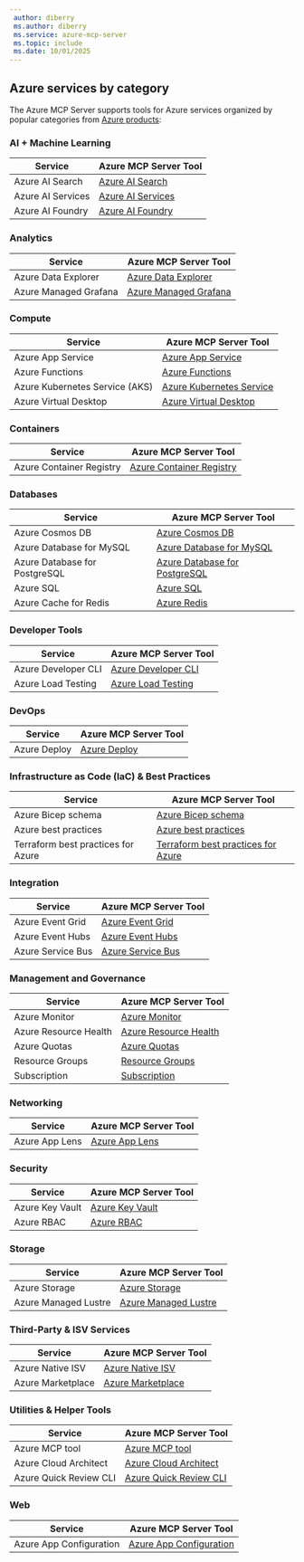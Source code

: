 ```yaml
---
 author: diberry
 ms.author: diberry
 ms.service: azure-mcp-server
 ms.topic: include
 ms.date: 10/01/2025
---
```


## Azure services by category

The Azure MCP Server supports tools for Azure services organized by popular categories from [Azure products](https://azure.microsoft.com/products/):

### AI + Machine Learning

| Service | Azure MCP Server Tool |
|---------|----------------------|
| Azure AI Search | [Azure AI Search](../../tools/ai-search.md) |
| Azure AI Services | [Azure AI Services](../../tools/ai-services.md) |
| Azure AI Foundry | [Azure AI Foundry](../../tools/azure-foundry.md) |

### Analytics

| Service | Azure MCP Server Tool |
|---------|----------------------|
| Azure Data Explorer | [Azure Data Explorer](../../tools/azure-data-explorer.md) |
| Azure Managed Grafana | [Azure Managed Grafana](../../tools/azure-grafana.md) |


### Compute

| Service | Azure MCP Server Tool |
|---------|----------------------|
| Azure App Service | [Azure App Service](../../tools/azure-app-service.md) |
| Azure Functions | [Azure Functions](../../tools/azure-functions.md) |
| Azure Kubernetes Service (AKS) | [Azure Kubernetes Service](../../tools/azure-aks.md) |
| Azure Virtual Desktop | [Azure Virtual Desktop](../../tools/azure-virtual-desktop.md) |

### Containers

| Service | Azure MCP Server Tool |
|---------|----------------------|
| Azure Container Registry | [Azure Container Registry](../../tools/azure-container-registry.md) |

### Databases

| Service | Azure MCP Server Tool |
|---------|----------------------|
| Azure Cosmos DB | [Azure Cosmos DB](../../tools/cosmos-db.md) |
| Azure Database for MySQL | [Azure Database for MySQL](../../tools/azure-mysql.md) |
| Azure Database for PostgreSQL | [Azure Database for PostgreSQL](../../tools/postgresql.md) |
| Azure SQL | [Azure SQL](../../tools/azure-sql.md) |
| Azure Cache for Redis | [Azure Redis](../../tools/azure-cache-for-redis.md) |

### Developer Tools

| Service | Azure MCP Server Tool |
|---------|----------------------|
| Azure Developer CLI | [Azure Developer CLI](../../tools/azure-developer-cli.md) |
| Azure Load Testing | [Azure Load Testing](../../tools/azure-load-testing.md) |

### DevOps

| Service | Azure MCP Server Tool |
|---------|----------------------|
| Azure Deploy | [Azure Deploy](../../tools/azure-deploy.md) |

### Infrastructure as Code (IaC) & Best Practices

| Service | Azure MCP Server Tool |
|---------|----------------------|
| Azure Bicep schema | [Azure Bicep schema](../../tools/azure-bicep-schema.md) |
| Azure best practices | [Azure best practices](../../tools/azure-best-practices.md) |
| Terraform best practices for Azure | [Terraform best practices for Azure](../../tools/azure-terraform-best-practices.md) |


### Integration

| Service | Azure MCP Server Tool |
|---------|----------------------|
| Azure Event Grid | [Azure Event Grid](../../tools/azure-event-grid.md) |
| Azure Event Hubs | [Azure Event Hubs](../../tools/azure-event-hubs.md) |
| Azure Service Bus | [Azure Service Bus](../../tools/service-bus.md) |

### Management and Governance

| Service | Azure MCP Server Tool |
|---------|----------------------|
| Azure Monitor | [Azure Monitor](../../tools/monitor.md) |
| Azure Resource Health | [Azure Resource Health](../../tools/azure-health-resource.md) |
| Azure Quotas | [Azure Quotas](../../tools/azure-quotas.md) |
| Resource Groups | [Resource Groups](../../tools/resource-group.md) |
| Subscription | [Subscription](../../tools/subscription.md) |

### Networking

| Service | Azure MCP Server Tool |
|---------|----------------------|
| Azure App Lens | [Azure App Lens](../../tools/azure-app-lens.md) |

### Security

| Service | Azure MCP Server Tool |
|---------|----------------------|
| Azure Key Vault | [Azure Key Vault](../../tools/key-vault-key.md) |
| Azure RBAC | [Azure RBAC](../../tools/azure-rbac.md) |

### Storage

| Service | Azure MCP Server Tool |
|---------|----------------------|
| Azure Storage | [Azure Storage](../../tools/storage.md) |
| Azure Managed Lustre | [Azure Managed Lustre](../../tools/azure-managed-lustre.md) |


### Third-Party & ISV Services

| Service | Azure MCP Server Tool |
|---------|----------------------|
| Azure Native ISV | [Azure Native ISV](../../tools/azure-native-isv.md) |
| Azure Marketplace | [Azure Marketplace](../../tools/azure-marketplace.md) |

### Utilities & Helper Tools

| Service | Azure MCP Server Tool |
|---------|----------------------|
| Azure MCP tool | [Azure MCP tool](../../tools/azure-mcp-tool.md) |
| Azure Cloud Architect | [Azure Cloud Architect](../../tools/azure-cloud-architect.md) |
| Azure Quick Review CLI | [Azure Quick Review CLI](../../tools/azure-compliance-quick-review.md) |

### Web

| Service | Azure MCP Server Tool |
|---------|----------------------|
| Azure App Configuration | [Azure App Configuration](../../tools/app-configuration.md) |



